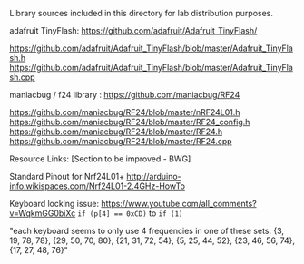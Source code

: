 Library sources included in this directory for lab distribution purposes.

adafruit TinyFlash: https://github.com/adafruit/Adafruit_TinyFlash/

https://github.com/adafruit/Adafruit_TinyFlash/blob/master/Adafruit_TinyFlash.h
https://github.com/adafruit/Adafruit_TinyFlash/blob/master/Adafruit_TinyFlash.cpp

maniacbug / f24 library : https://github.com/maniacbug/RF24

https://github.com/maniacbug/RF24/blob/master/nRF24L01.h
https://github.com/maniacbug/RF24/blob/master/RF24_config.h
https://github.com/maniacbug/RF24/blob/master/RF24.h
https://github.com/maniacbug/RF24/blob/master/RF24.cpp


Resource Links: [Section to be improved - BWG]

Standard Pinout for Nrf24L01+
http://arduino-info.wikispaces.com/Nrf24L01-2.4GHz-HowTo

Keyboard locking issue: https://www.youtube.com/all_comments?v=WqkmGG0biXc
`if (p[4] == 0xCD)` to `if (1)`

"each keyboard seems to only use 4 frequencies in one of these sets: {3, 19, 78, 78}, {29, 50, 70, 80}, {21, 31, 72, 54}, {5, 25, 44, 52}, {23, 46, 56, 74}, {17, 27, 48, 76}"
